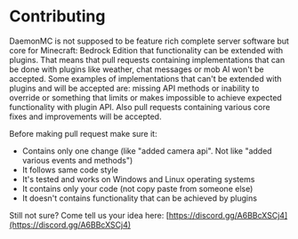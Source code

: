 # Contributing

DaemonMC is not supposed to be feature rich complete server software but core for Minecraft: Bedrock Edition that functionality can be extended with plugins. That means that pull requests containing implementations that can be done with plugins like weather, chat messages or mob AI won't be accepted. Some examples of implementations that can't be extended with plugins and will be accepted are: missing API methods or inability to override or something that limits or makes impossible to achieve expected functionality with plugin API. Also pull requests containing various core fixes and improvements will be accepted.

Before making pull request make sure it:

 - Contains only one change (like "added camera api". Not like "added various events and methods")
 - It follows same code style
 - It's tested and works on Windows and Linux operating systems
 - It contains only your code (not copy paste from someone else)
 - It doesn't contains functionality that can be achieved by plugins

Still not sure? Come tell us your idea here: [https://discord.gg/A6BBcXSCj4](https://discord.gg/A6BBcXSCj4)
